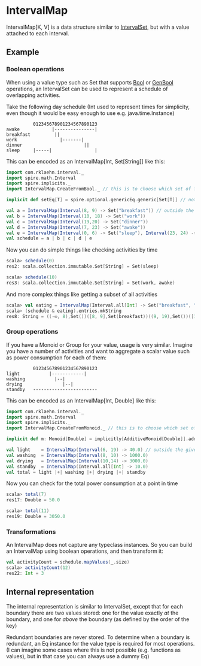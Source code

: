 # IntervalMap

IntervalMap[K, V] is a data structure similar to [IntervalSet](IntervalSet.md), but with a value attached to each interval.

## Example

### Boolean operations

When using a value type such as Set that supports [Bool] or [GenBool] operations, an IntervalSet can be used to represent a schedule of overlapping activities.

Take the following day schedule (Int used to represent times for simplicity, even though it would be easy enough to
use e.g. java.time.Instance)

```
          012345678901234567890123
awake            |---------------|
breakfast         ||
work                |-------|
dinner                       ||
sleep     |-----|                |
```

This can be encoded as an IntervalMap[Int, Set[String]] like this:

```scala
import com.rklaehn.interval._
import spire.math.Interval
import spire.implicits._
import IntervalMap.CreateFromBool._ // this is to choose which set of factory methods to use

implicit def setEq[T] = spire.optional.genericEq.generic[Set[T]] // not sure why spire does not provide an instance by default...

val a = IntervalMap(Interval(8, 9) -> Set("breakfast")) // outside the given interval, the zero element Set.empty will be used
val b = IntervalMap(Interval(10, 18) -> Set("work"))
val c = IntervalMap(Interval(19,20) -> Set("dinner"))
val d = IntervalMap(Interval(7, 23) -> Set("awake"))
val e = IntervalMap(Interval(0, 6) -> Set("sleep"), Interval(23, 24) -> Set("sleep"))
val schedule = a | b | c | d | e
```

Now you can do simple things like checking activities by time

```scala
scala> schedule(0)
res2: scala.collection.immutable.Set[String] = Set(sleep)

scala> schedule(10)
res3: scala.collection.immutable.Set[String] = Set(work, awake)
```

And more complex things like getting a subset of all activities

```scala
scala> val eating = IntervalMap(Interval.all[Int] -> Set("breakfast", "dinner"))
scala> (schedule & eating).entries.mkString
res8: String = ((-∞, 8),Set())([8, 9],Set(breakfast))((9, 19),Set())([19, 20],Set(dinner))((20, ∞),Set())
```

### Group operations

If you have a Monoid or Group for your value, usage is very similar. Imagine you have a number of activities and want to aggregate a scalar value such as power consumption for each of them:
```
          012345678901234567890123
light           |------------|
washing           |--|
drying               |--|
standby   ------------------------
```
This can be encoded as an IntervalMap[Int, Double] like this:

```scala
import com.rklaehn.interval._
import spire.math.Interval
import spire.implicits._
import IntervalMap.CreateFromMonoid._ // this is to choose which set of factory methods to use

implicit def m: Monoid[Double] = implicitly[AdditiveMonoid[Double]].additive // use the additive monoid instance

val light    = IntervalMap(Interval(6, 19) -> 40.0) // outside the given interval, the zero element Set.empty will be used
val washing  = IntervalMap(Interval(8, 10) -> 1000.0)
val drying   = IntervalMap(Interval(10,14) -> 3000.0)
val standby  = IntervalMap(Interval.all[Int] -> 10.0)
val total = light |+| washing |+| drying |+| standby
```

Now you can check for the total power consumption at a point in time

```scala
scala> total(7)
res17: Double = 50.0

scala> total(11)
res19: Double = 3050.0
```

### Transformations

An IntervalMap does not capture any typeclass instances. So you can build an IntervalMap using boolean operations, and then transform it:

```scala
val activityCount = schedule.mapValues(_.size)
scala> activityCount(12)
res22: Int = 3
```

## Internal representation

The internal representation is similar to IntervalSet, except that for each boundary there are two values stored: one for
the value exactly *at* the boundary, and one for *above* the boundary (as defined by the order of the key)

Redundant boundaries are never stored. To determine when a boundary is redundant, an Eq instance for the value type is
required for most operations. (I can imagine some cases where this is not possible (e.g. functions as values), but in 
that case you can always use a dummy Eq)

[Bool]: https://github.com/non/algebra/blob/master/lattice/src/main/scala/algebra/lattice/Bool.scala
[GenBool]: https://github.com/non/algebra/blob/master/lattice/src/main/scala/algebra/lattice/GenBool.scala
